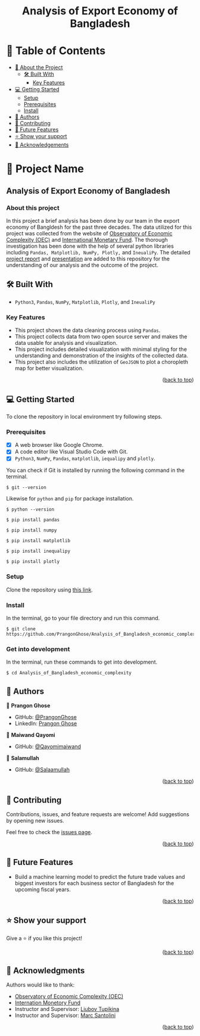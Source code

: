 <a name="readme-top"></a>

<div align="center">
<h1><b>Analysis of Export Economy of Bangladesh</b></h1>

</div>


<!-- TABLE OF CONTENTS -->

# 📗 Table of Contents

- [📖 About the Project](#about-project)
  - [🛠 Built With](#built-with)
    - [Key Features](#key-features)
- [💻 Getting Started](#getting-started)
  - [Setup](#setup)
  - [Prerequisites](#prerequisites)
  - [Install](#install)
- [👥 Authors](#authors)
- [🤝 Contributing](#contributing)
- [🔭 Future Features](#future-features)
- [⭐️ Show your support](#support)
- [🙏 Acknowledgements](#acknowledgements)

<!-- PROJECT DESCRIPTION -->

# 📖 Project Name

## Analysis of Export Economy of Bangladesh

### About this project <a name="about-project"></a>

In this project a brief analysis has been done by our team in the export economy of Bangldesh for the past three decades. The data utilized for this project was collected from the website of [Observatory of Economic Complexity (OEC)](https://oec.world/) and [International Monetary Fund](https://www.imf.org/). The thorough investigation has been done with the help of several python libraries including `Pandas, Matplotlib, NumPy, Plotly,` and `IneualiPy`. The detailed [project report](/report/Analysis%20of%20Export%20Economy%20of%20Bangldesh.pdf) and [presentation](/report/Exports%20of%20Bangladesh.pptx) are added to this repository for the understanding of our analysis and the outcome of the project.

## 🛠 Built With <a name="built-with"></a>

- `Python3`, `Pandas`, `NumPy`, `Matplotlib`, `Plotly`, and `IneualiPy`

<!-- Features -->

### Key Features <a name="key-features"></a>

- This project shows the data cleaning process using `Pandas`.
- This project collects data from two open source server and makes the data usable for analysis and visualization.
- This project includes detailed visualization with minimal styling for the understanding and demonstration of the insights of the collected data.
- This project also includes the utilization of  `GeoJSON` to plot a choropleth map for better visualization.

<p align="right">(<a href="#readme-top">back to top</a>)</p>

<!-- GETTING STARTED -->

## 💻 Getting Started
To clone the repository in local environment try following steps.

### Prerequisites

- [x] A web browser like Google Chrome.
- [x] A code editor like Visual Studio Code with Git.
- [x] `Python3`, `NumPy`, `Pandas`, `matplotlib`, `iequalipy` and `plotly`.

You can check if Git is installed by running the following command in the terminal.
```
$ git --version
```

Likewise for `python` and `pip` for package installation.
```
$ python --version

$ pip install pandas

$ pip install numpy

$ pip install matplotlib

$ pip install inequalipy

$ pip install plotly
```
### Setup

Clone the repository using [this link](https://github.com/PrangonGhose/Analysis_of_Bangladesh_economic_complexity.git).

### Install

In the terminal, go to your file directory and run this command.

```
$ git clone https://github.com/PrangonGhose/Analysis_of_Bangladesh_economic_complexity.git
```
### Get into development

In the terminal, run these commands to get into development.
```
$ cd Analysis_of_Bangladesh_economic_complexity

```

<!-- AUTHORS -->

## 👥 Authors <a name="authors"></a>

👤 **Prangon Ghose**

- GitHub: [@PrangonGhose](https://github.com/PrangonGhose)
- LinkedIn: [Prangon Ghose](https://www.linkedin.com/in/prangon-ghose/)

👤 **Maiwand Qayomi**

- GitHub: [@Qayomimaiwand](https://github.com/Qayomimaiwand)

👤 **Salamullah**

- GitHub: [@Salaamullah](https://github.com/Salaamullah)

<p align="right">(<a href="#readme-top">back to top</a>)</p>

<!-- CONTRIBUTING -->

## 🤝 Contributing <a name="contributing"></a>

Contributions, issues, and feature requests are welcome! Add suggestions by opening new issues.

Feel free to check the [issues page](https://github.com/PrangonGhose/Analysis_of_Bangladesh_economic_complexity/issues).

<p align="right">(<a href="#readme-top">back to top</a>)</p>


<!-- Future Features (optional) -->

## 🔭 Future Features <a name="future features"></a>

- Build a machine learning model to predict the future trade values and biggest investors for each business sector of Bangladesh for the upcoming fiscal years.

<p align="right">(<a href="#readme-top">back to top</a>)</p>

<!-- SUPPORT -->

## ⭐️ Show your support <a name="support"></a>

Give a ⭐️ if you like this project!

<p align="right">(<a href="#readme-top">back to top</a>)</p>

<!-- ACKNOWLEDGEMENTS -->

## 🙏 Acknowledgments <a name="acknowledgements"></a>

Authors would like to thank:
- [Observatory of Economic Complexity (OEC)](https://oec.world/)
- [Internation Monetory Fund](https://www.imf.org/)
- Instructor and Supervisor: [Liubov Tupikina](https://www.linkedin.com/in/liubov-tupikina-233139199/)
- Instructor and Supervisor: [Marc Santolini](https://marcsantolini.com/)

<p align="right">(<a href="#readme-top">back to top</a>)</p>
